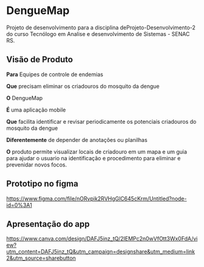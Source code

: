 # DengueMap
Projeto de desenvolvimento para a disciplina deProjeto-Desenvolvimento-2 do curso Tecnólogo em Analise e desenvolvimento de Sistemas - SENAC RS.

## Visão de Produto

**Para** Equipes de controle de endemias

**Que** precisam eliminar os criadouros do mosquito da dengue

**O** DengueMap

**É** uma aplicação mobile

**Que** facilita identificar e revisar periodicamente os potenciais criadouros do mosquito da dengue

**Diferentemente** de depender de anotações ou planilhas

**O** produto permite visualizar locais de criadouro em um mapa e um guia para ajudar o usuario na identificação e procedimento para eliminar e prevenidar novos focos.

## Prototipo no figma

https://www.figma.com/file/nORvpik2RVHgGlC645cKrm/Untitled?node-id=0%3A1

## Apresentação do app

https://www.canva.com/design/DAFJ5inz_tQ/2IEMPc2n0wVfOtt3Wx0FdA/view?utm_content=DAFJ5inz_tQ&utm_campaign=designshare&utm_medium=link2&utm_source=sharebutton
